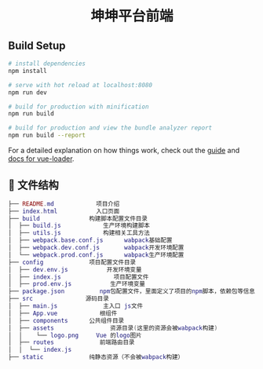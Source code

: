 <h1 style="text-align: center">坤坤平台前端</h1>

## Build Setup

``` bash
# install dependencies
npm install

# serve with hot reload at localhost:8080
npm run dev

# build for production with minification
npm run build

# build for production and view the bundle analyzer report
npm run build --report
```

For a detailed explanation on how things work, check out the [guide](http://vuejs-templates.github.io/webpack/) and [docs for vue-loader](http://vuejs.github.io/vue-loader).


## 🗿 文件结构
```lua
├── README.md            项目介绍
├── index.html           入口页面
├── build              构建脚本配置文件目录
│  ├── build.js            生产环境构建脚本
│  ├── utils.js            构建相关工具方法
│  ├── webpack.base.conf.js      wabpack基础配置
│  ├── webpack.dev.conf.js       wabpack开发环境配置
│  └── webpack.prod.conf.js      wabpack生产环境配置
├── config             项目配置文件目录
│  ├── dev.env.js           开发环境变量
│  ├── index.js               项目配置文件
│  ├── prod.env.js           生产环境变量
├── package.json          npm包配置文件，里面定义了项目的npm脚本，依赖包等信息
├── src               源码目录 
│  ├── main.js             主入口 js文件
│  ├── App.vue            根组件
│  ├── components      公共组件目录
│  ├── assets                资源目录(这里的资源会被wabpack构建)
│  │    └── logo.png     Vue 的logo图片
│  ├── routes             前端路由目录
│  │  └── index.js
├── static             纯静态资源（不会被wabpack构建）
```

